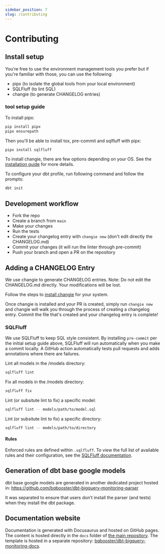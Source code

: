 ```yaml
---
sidebar_position: 7
slug: /contributing
---
```


# Contributing

## Install setup

You're free to use the environment management tools you prefer but if you're familiar with those, you can use the following:

- pipx (to isolate the global tools from your local environment)
- SQLFluff (to lint SQL)
- changie (to generate CHANGELOG entries)

### tool setup guide

To install pipx:

```bash
pip install pipx
pipx ensurepath
```

Then you'll be able to install tox, pre-commit and sqlfluff with pipx:

```bash
pipx install sqlfluff
```

To install changie, there are few options depending on your OS.
See the [installation guide](https://changie.dev/guide/installation/) for more details.

To configure your dbt profile, run following command and follow the prompts:

```bash
dbt init
```

## Development workflow

- Fork the repo
- Create a branch from `main`
- Make your changes
- Run the tests
- Create your changelog entry with `changie new` (don't edit directly the CHANGELOG.md)
- Commit your changes (it will run the linter through pre-commit)
- Push your branch and open a PR on the repository

## Adding a CHANGELOG Entry

We use changie to generate CHANGELOG entries. Note: Do not edit the CHANGELOG.md directly. Your modifications will be lost.

Follow the steps to [install changie](https://changie.dev/guide/installation/) for your system.

Once changie is installed and your PR is created, simply run `changie new` and changie will walk you through the process of creating a changelog entry. Commit the file that's created and your changelog entry is complete!

### SQLFluff

We use SQLFluff to keep SQL style consistent. By installing `pre-commit` per the initial setup guide above, SQLFluff will run automatically when you make a commit locally. A GitHub action automatically tests pull requests and adds annotations where there are failures.

Lint all models in the /models directory:
```bash
sqlfluff lint
```

Fix all models in the /models directory:
```bash
sqlfluff fix
```

Lint (or subsitute lint to fix) a specific model:
```bash
sqlfluff lint -- models/path/to/model.sql
```

Lint (or subsitute lint to fix) a specific directory:
```bash
sqlfluff lint -- models/path/to/directory
```

#### Rules

Enforced rules are defined within `.sqlfluff`. To view the full list of available rules and their configuration, see the [SQLFluff documentation](https://docs.sqlfluff.com/en/stable/rules.html).

## Generation of dbt base google models

dbt base google models are generated in another dedicated project hosted in:
https://github.com/bqbooster/dbt-bigquery-monitoring-parser

It was separated to ensure that users don't install the parser (and tests) when they install the dbt package.

## Documentation website

Documentation is generated with Docusaurus and hosted on GitHub pages.
The content is hosted directly in the `docs` folder of [the main repository](https://github.com/bqbooster/dbt-bigquery-monitoring).
The template is hosted in a separate repository: [bqbooster/dbt-bigquery-monitoring-docs](https://github.com/bqbooster/dbt-bigquery-monitoring-docs).
